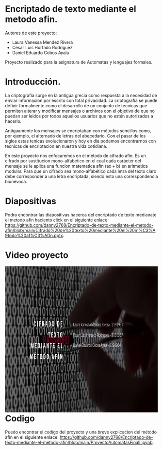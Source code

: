 # Encriptado de texto mediante el metodo afin.

Autores de este proyecto:
- Laura Vanessa Mendez Rivera
- Cesar Luis Hurtado Rodriguez
- Daniel Eduardo Cobos Ayala

Proyecto realizado para la asignatura de Automatas y lenguajes formales.

# Introducción.

La criptografía surge en la antigua grecia como respuesta a la necesidad de enviar informacion por escrito con total privacidad. La criptografia se puede definir formalmente como el desarrollo de un conjunto de tecnicas que permiten alterar y modificar mensajes o archivos con el objetivo de que no puedan ser leidos por todos aquellos usuarios que no estén autorizados a hacerlo. 

Antiguamente los mensajes se encriptaban con métodos sencillos como, por ejemplo, el alternado de letras del abecedario. Con el pasar de los siglos estas tenicas evolucionaron y hoy en dia podemos encontrarnos con tecnicas de encriptacion en nuestra vida cotidiana.

En este proyecto nos enfocaremos en el método de cifrado afín. Es un cifrado por sustitucion mono-alfabético en el cual cada carácter del mensaje se le aplica una funcion matematica afín (ax + b) en aritmetica modular. Para que un cifrado sea mono-alfabético cada letra del texto claro debe corresponder a una letra encriptada, siendo esto una correspondencia biunévoca.

# Diapositivas

Podra encontrar las diapositivas hacerca del encriptado de texto medianate el metodo afin haciento click en el siguiente enlace: https://github.com/danny2768/Encriptado-de-texto-mediante-el-metodo-afin/blob/main/Cifrado%20de%20texto%20mediante%20el%20m%C3%A9todo%20af%C3%ADn.pptx.

# Video proyecto
<a style="float:right" href="https://www.youtube.com/watch?v=UWE6XRJ34ww" target="_blank">
  <img alt="Cifrado de texto" src="Cifrado de texto.png" width="800" height="480" />
</a>

# Codigo
Puedo encontrar el codigo del proyecto y una breve explicacion del método afín en el siguiente enlace: https://github.com/danny2768/Encriptado-de-texto-mediante-el-metodo-afin/blob/main/ProyectoAutomatasFinall.ipynb.

